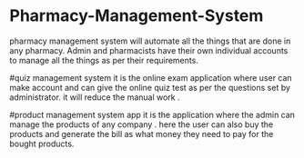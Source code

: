 # Pharmacy-Management-System
pharmacy management system will automate all the things that are done in any pharmacy. Admin and pharmacists have their own individual accounts to manage all the things as per their requirements.

#quiz management system
it is the online exam application where user can make account and can give the online quiz test as per the questions set by administrator. it will reduce the manual work .

#product management system app
it is the application where the admin can manage the products of any company . here the user can also buy the products and generate the bill as what money they need to pay for the bought products.

